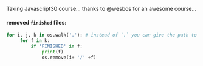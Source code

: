 
Taking Javascript30 course...
thanks to @wesbos for an awesome course...

#### removed `finished` files:
```python
for i, j, k in os.walk('.'): # instead of `.` you can give the path to the base course directory.
     for f in k: 
         if 'FINISHED' in f: 
             print(f) 
             os.remove(i+ '/' +f) 
```
